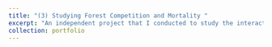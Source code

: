 ```yaml
---
title: "(3) Studying Forest Competition and Mortality "
excerpt: "An independent project that I conducted to study the interactions between forest growth, competition, and mortality during a summer internship at Harvard Forest. <br/><img src='/images/portfolio/HarvardForest_thumbnail.png'>"
collection: portfolio
---
```

